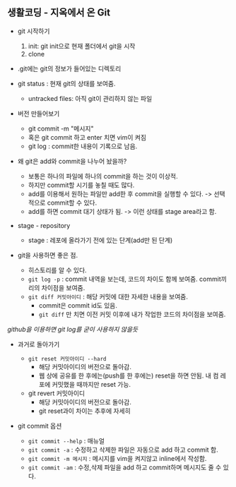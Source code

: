 ## 생활코딩 - 지옥에서 온 Git
* git 시작하기
	1. init: git init으로 현재 폴더에서 git을 시작
	2. clone

* .git에는 git의 정보가 들어있는 디렉토리

* git status : 현재 git의 상태를 보여줌.
	- untracked files: 아직 git이 관리하지 않는 파일

* 버전 만들어보기
	- git commit -m "메시지"
	- 혹은 git commit 하고 enter 치면 vim이 켜짐
	- git log : commit한 내용이 기록으로 남음.

* 왜 git은 add와 commit을 나누어 놨을까?
	- 보통은 하나의 파일에 하나의 commit을 하는 것이 이상적.
	- 하지만 commit할 시기를 놓칠 때도 많다.
	- add를 이용해서 원하는 파일만 add한 후 commit을 실행할 수 있다. -> 선택적으로 commit할 수 있다.
	- add를 하면 commit 대기 상태가 됨. -> 이런 상태를 stage area라고 함.

* stage - repository
	- stage : 레포에 올라가기 전에 있는 단계(add만 된 단계)

* git을 사용하면 좋은 점.
	- 히스토리를 알 수 있다.
	- `git log -p` : commit 내역을 보는데, 코드의 차이도 함께 보여줌. commit끼리의 차이점을 보여줌.
	- `git diff 커밋아이디` : 해당 커밋에 대한 자세한 내용을 보여줌.
		- commit은 commit id도 있음.
		- `git diff` 만 치면 이전 커밋 이후에 내가 작업한 코드의 차이점을 보여줌.

*github을 이용하면 git log를 굳이 사용하지 않을듯*

* 과거로 돌아가기
	- `git reset 커밋아이디 --hard`
		- 해당 커밋아이디의 버전으로 돌아감.
		- 웹 상에 공유를 한 후에는(push를 한 후에는) reset을 하면 안됨. 내 컴 레포에 커밋했을 때까지만 reset 가능.
	- git revert 커밋아이디
		- 해당 커밋아이디의 버전으로 돌아감.
		- git reset과이 차이는 추후에 자세히

* git commit 옵션
	- `git commit --help` : 매뉴얼
	- `git commit -a` : 수정하고 삭제한 파일은 자동으로 add 하고 commit 함.
	- `git commit -m 메시지` : 메시지를 vim을 켜지않고 inline에서 작성함.
	- `git commit -am` : 수정,삭제 파일을 add 하고 commit하며 메시지도 줄 수 있다.
